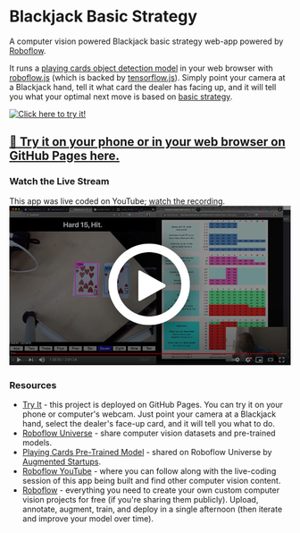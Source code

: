 # Blackjack Basic Strategy
A computer vision powered Blackjack basic strategy web-app powered by
[Roboflow](https://roboflow.com).

It runs a
[playing cards object detection model](https://universe.roboflow.com/augmented-startups/playing-cards-ow27d)
in your web browser with
[roboflow.js](https://docs.roboflow.com/inference/web-browser)
(which is backed by
[tensorflow.js](https://www.tensorflow.org/js)). Simply point your camera at a
Blackjack hand, tell it what card the dealer has facing up, and it will tell you
what your optimal next move is based on
[basic strategy](http://www.blackjackcalculation.com/blackjack-great-basic-strat.png).

[![Click here to try it!](blackjack.gif)](https://roboflow.github.io/blackjack-basic-strategy/)

## [🤳 Try it on your phone or in your web browser on GitHub Pages here.](https://roboflow.github.io/blackjack-basic-strategy/)

### Watch the Live Stream
This app was live coded on YouTube; [watch the recording](https://www.youtube.com/watch?v=xzh_R8u0hNc).
[![Computer Vision Blackjack Basic Strategy Live Coding Session](thumb.jpg)](https://www.youtube.com/watch?v=xzh_R8u0hNc)

### Resources

* [Try It](https://roboflow.github.io/blackjack-basic-strategy/) - this project is deployed on GitHub Pages. You can try it on your phone or computer's webcam. Just point your camera at a Blackjack hand, select the dealer's face-up card, and it will tell you what to do.
* [Roboflow Universe](https://universe.roboflow.com) - share computer vision datasets and pre-trained models.
* [Playing Cards Pre-Trained Model](https://universe.roboflow.com/augmented-startups/playing-cards-ow27d) - shared on Roboflow Universe by [Augmented Startups](https://www.augmentedstartups.com/).
* [Roboflow YouTube](https://www.youtube.com/channel/UCUlRrGpNRT5jbiV8h5Q_4Fg?sub_confirmation=1) - where you can follow along with the live-coding session of this app being built and find other computer vision content.
* [Roboflow](https://roboflow.com) - everything you need to create your own custom computer vision projects for free (if you're sharing them publicly). Upload, annotate, augment, train, and deploy in a single afternoon (then iterate and improve your model over time).
